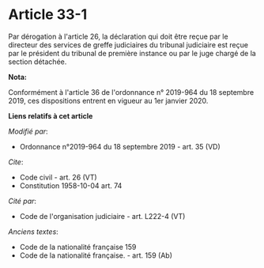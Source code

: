# Article 33-1

Par dérogation à l'article 26, la déclaration qui doit être reçue par le directeur des services de greffe judiciaires du
tribunal judiciaire est reçue par le président du tribunal de première instance ou par le juge chargé de la section détachée.

**Nota:**

Conformément à l'article 36 de l'ordonnance n° 2019-964 du 18 septembre 2019, ces dispositions entrent en vigueur au 1er
janvier 2020.

**Liens relatifs à cet article**

_Modifié par_:

  - Ordonnance n°2019-964 du 18 septembre 2019 - art. 35 (VD)

_Cite_:

  - Code civil - art. 26 (VT)
  - Constitution 1958-10-04 art. 74

_Cité par_:

  - Code de l'organisation judiciaire - art. L222-4 (VT)

_Anciens textes_:

  - Code de la nationalité française 159
  - Code de la nationalité française. - art. 159 (Ab)

